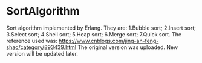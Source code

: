 # SortAlgorithm
Sort algorithm implemented by Erlang. They are:
  1.Bubble sort;
  2.Insert sort;
  3.Select sort;
  4.Shell sort;
  5.Heap sort;
  6.Merge sort;
  7.Quick sort.
The reference used was:
https://www.cnblogs.com/jing-an-feng-shao/category/893439.html
The original version was uploaded. New version will be updated later.
